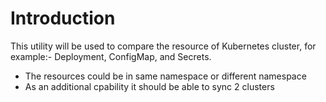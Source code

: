 # Introduction

This utility will be used to compare the resource of Kubernetes cluster, for example:- Deployment, ConfigMap, and Secrets.

- The resources could be in same namespace or different namespace
- As an additional cpability it should be able to sync 2 clusters
